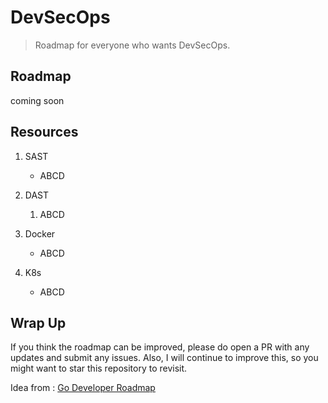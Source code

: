 # DevSecOps

> Roadmap for everyone who wants DevSecOps.

## Roadmap
coming soon

## Resources
1. SAST
    - ABCD

2. DAST
    1. ABCD
    
3. Docker
    - ABCD
    
4. K8s
    - ABCD

## Wrap Up
If you think the roadmap can be improved, please do open a PR with any updates and submit any issues. Also, I will continue to improve this, so you might want to star this repository to revisit.

Idea from : [Go Developer Roadmap](https://github.com/Alikhll/golang-developer-roadmap)
